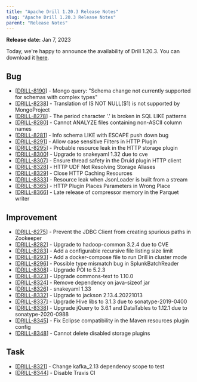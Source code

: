 ```yaml
---
title: "Apache Drill 1.20.3 Release Notes"
slug: "Apache Drill 1.20.3 Release Notes"
parent: "Release Notes"
---
```


**Release date:**  Jan 7, 2023

Today, we're happy to announce the availability of Drill 1.20.3. You can download it [here](https://drill.apache.org/download/).

## Bug
* [[DRILL-8190](https://issues.apache.org/jira/browser/DRILL-8190)] - Mongo query: "Schema change not currently supported for schemas with complex types"
* [[DRILL-8238](https://issues.apache.org/jira/browser/DRILL-8238)] - Translation of IS NOT NULL($1) is not supported by MongoProject
* [[DRILL-8278](https://issues.apache.org/jira/browser/DRILL-8278)] - The period character '.' is broken in SQL LIKE patterns
* [[DRILL-8280](https://issues.apache.org/jira/browser/DRILL-8280)] - Cannot ANALYZE files containing non-ASCII column names 
* [[DRILL-8281](https://issues.apache.org/jira/browser/DRILL-8281)] - Info schema LIKE with ESCAPE push down bug
* [[DRILL-8291](https://issues.apache.org/jira/browser/DRILL-8291)] - Allow case sensitive Filters in HTTP Plugin
* [[DRILL-8295](https://issues.apache.org/jira/browser/DRILL-8295)] - Probable resource leak in the HTTP storage plugin
* [[DRILL-8300](https://issues.apache.org/jira/browser/DRILL-8300)] - Upgrade to snakeyaml 1.32 due to cve
* [[DRILL-8307](https://issues.apache.org/jira/browser/DRILL-8307)] - Ensure thread safety in the Druid plugin HTTP client
* [[DRILL-8328](https://issues.apache.org/jira/browser/DRILL-8328)] - HTTP UDF Not Resolving Storage Aliases
* [[DRILL-8329](https://issues.apache.org/jira/browser/DRILL-8329)] - Close HTTP Caching Resources 
* [[DRILL-8333](https://issues.apache.org/jira/browser/DRILL-8333)] - Resource leak when JsonLoader is built from a stream
* [[DRILL-8365](https://issues.apache.org/jira/browser/DRILL-8365)] - HTTP Plugin Places Parameters in Wrong Place
* [[DRILL-8366](https://issues.apache.org/jira/browser/DRILL-8366)] - Late release of compressor memory in the Parquet writer

## Improvement
* [[DRILL-8275](https://issues.apache.org/jira/browser/DRILL-8275)] - Prevent the JDBC Client from creating spurious paths in Zookeeper
* [[DRILL-8282](https://issues.apache.org/jira/browser/DRILL-8282)] - Upgrade to hadoop-common 3.2.4 due to CVE 
* [[DRILL-8283](https://issues.apache.org/jira/browser/DRILL-8283)] - Add a configurable recursive file listing size limit
* [[DRILL-8293](https://issues.apache.org/jira/browser/DRILL-8293)] - Add a docker-compose file to run Drill in cluster mode
* [[DRILL-8296](https://issues.apache.org/jira/browser/DRILL-8296)] - Possible type mismatch bug in SplunkBatchReader
* [[DRILL-8308](https://issues.apache.org/jira/browser/DRILL-8308)] - Upgrade POI to 5.2.3
* [[DRILL-8323](https://issues.apache.org/jira/browser/DRILL-8323)] - Upgrade commons-text to 1.10.0
* [[DRILL-8324](https://issues.apache.org/jira/browser/DRILL-8324)] - Remove dependency on java-sizeof jar
* [[DRILL-8326](https://issues.apache.org/jira/browser/DRILL-8326)] - snakeyaml 1.33
* [[DRILL-8332](https://issues.apache.org/jira/browser/DRILL-8332)] - Upgrade to jackson 2.13.4.20221013
* [[DRILL-8337](https://issues.apache.org/jira/browser/DRILL-8337)] - Upgrade Hive libs to 3.1.3 due to sonatype-2019-0400
* [[DRILL-8338](https://issues.apache.org/jira/browser/DRILL-8338)] - Upgrade jQuery to 3.6.1 and DataTables to 1.12.1 due to sonatype-2020-0988
* [[DRILL-8345](https://issues.apache.org/jira/browser/DRILL-8345)] - Fix Eclipse compatibility in the Maven resources plugin config
* [[DRILL-8348](https://issues.apache.org/jira/browser/DRILL-8348)] - Cannot delete disabled storage plugins

## Task
* [[DRILL-8321](https://issues.apache.org/jira/browser/DRILL-8321)] - Change kafka_2.13 dependency scope to test 
* [[DRILL-8344](https://issues.apache.org/jira/browser/DRILL-8344)] - Disable Travis CI

